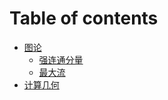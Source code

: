 # Table of contents

* [图论](README.md)
  * [强连通分量](untitled.md)
  * [最大流](netflow/maxflow.md)
* [计算几何](README.md)

